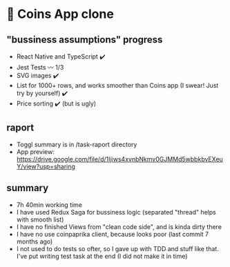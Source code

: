 # :space_invader: Coins App clone

## "bussiness assumptions" progress
- React Native and TypeScript :heavy_check_mark:
- Jest Tests :wavy_dash: 1/3
- SVG images :heavy_check_mark:
- List for 1000+ rows, and works smoother than Coins app (I swear! Just try by yourself) :heavy_check_mark:
- Price sorting :heavy_check_mark: (but is ugly)

## raport
- Toggl summary is in /task-raport directory
- App preview: https://drive.google.com/file/d/1Ijiws4xvnbNkmv0GJMMd5wbbkbvEXeuY/view?usp=sharing

## summary
- 7h 40min working time
- I have used Redux Saga for bussiness logic (separated "thread" helps with smooth list)
- I have no finished Views from "clean code side", and is kinda dirty there
- I have no use coinpaprika client, because looks poor (last commit 7 months ago)
- I not used to do tests so ofter, so I gave up with TDD and stuff like that. I've put writing test task at the end (I did not make it in time)
